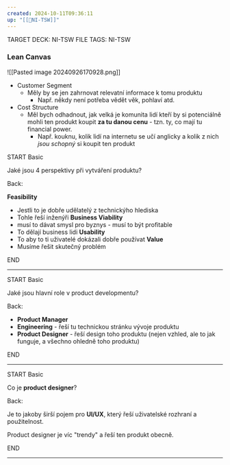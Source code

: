 ```yaml
---
created: 2024-10-11T09:36:11
up: "[[📖NI-TSW]]"
---
```


TARGET DECK: NI-TSW
FILE TAGS: NI-TSW
### Lean Canvas
![[Pasted image 20240926170928.png]]

- Customer Segment
	- Měly by se jen zahrnovat relevatní informace k tomu produktu
		- Např. někdy není potřeba vědět věk, pohlaví atd.
- Cost Structure
	- Měl bych odhadnout, jak velká je komunita lidí kteří by si potenciálně mohli ten produkt koupit **za tu danou cenu** - tzn. ty, co mají tu financial power.
		- Např. kouknu, kolik lidí na internetu se učí anglicky a kolik z nich _jsou schopný_ si koupit ten produkt


START
Basic

Jaké jsou 4 perspektivy při vytváření produktu?

Back:

**Feasibility** 
- Jestli to je dobře udělatelý z technickýho hlediska
- Tohle řeší inženýři
**Business Viability** 
- musí to dávat smysl pro byznys - musí to být profitable
- To dělají business lidi
**Usability**
- To aby to ti uživatelé dokázali dobře používat
**Value**
- Musíme řešit skutečný problém

END

---


START
Basic

Jaké jsou hlavní role v product developmentu?

Back:

- **Product Manager**
- **Engineering** - řeší tu technickou stránku vývoje produktu
- **Product Designer** - řeší design toho produktu (nejen vzhled, ale to jak funguje, a všechno ohledně toho produktu)

END

---


START
Basic

Co je **product designer**?

Back:

Je to jakoby širší pojem pro **UI/UX**, který řeší uživatelské rozhraní a použitelnost.

Product designer je víc "trendy" a řeší ten produkt obecně.

END

---
